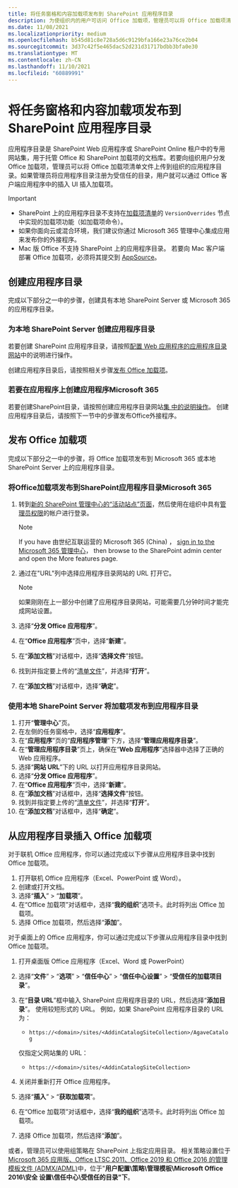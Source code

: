 ```yaml
---
title: 将任务窗格和内容加载项发布到 SharePoint 应用程序目录
description: 为使组织内的用户可访问 Office 加载项，管理员可以将 Office 加载项清单文件上传到组织的应用程序目录中。
ms.date: 11/08/2021
ms.localizationpriority: medium
ms.openlocfilehash: b545d81c8e728a5d6c9129bfa166e23a76ce2b04
ms.sourcegitcommit: 3d37c42f5e465dac52d231d31717bdbb3bfa0e30
ms.translationtype: MT
ms.contentlocale: zh-CN
ms.lasthandoff: 11/10/2021
ms.locfileid: "60889991"
---
```

# <a name="publish-task-pane-and-content-add-ins-to-a-sharepoint-app-catalog"></a>将任务窗格和内容加载项发布到 SharePoint 应用程序目录

应用程序目录是 SharePoint Web 应用程序或 SharePoint Online 租户中的专用网站集，用于托管 Office 和 SharePoint 加载项的文档库。若要向组织用户分发 Office 加载项，管理员可以将 Office 加载项清单文件上传到组织的应用程序目录。如果管理员将应用程序目录注册为受信任的目录，用户就可以通过 Office 客户端应用程序中的插入 UI 插入加载项。

> [!IMPORTANT]
>
> - SharePoint 上的应用程序目录不支持在[加载项清单](../develop/add-in-manifests.md)的 `VersionOverrides` 节点中实现的加载项功能（如加载项命令）。
> - 如果你面向云或混合环境，我们建议你通过 Microsoft 365 管理中心集成应用来发布[](/microsoft-365/admin/manage/test-and-deploy-microsoft-365-apps)你的外接程序。
> - Mac 版 Office 不支持 SharePoint 上的应用程序目录。 若要向 Mac 客户端部署 Office 加载项，必须将其提交到 [AppSource](/office/dev/store/submit-to-the-office-store)。

## <a name="create-an-app-catalog"></a>创建应用程序目录

完成以下部分之一中的步骤，创建具有本地 SharePoint Server 或 Microsoft 365 的应用程序目录。

### <a name="to-create-an-app-catalog-for-on-premises-sharepoint-server"></a>为本地 SharePoint Server 创建应用程序目录

若要创建 SharePoint 应用程序目录，请按照[配置 Web 应用程序的应用程序目录网站](/sharepoint/administration/manage-the-app-catalog)中的说明进行操作。

创建应用程序目录后，请按照相关步骤[发布 Office 加载项](#publish-an-office-add-in)。

### <a name="to-create-an-app-catalog-on-microsoft-365"></a>若要在应用程序上创建应用程序Microsoft 365

若要创建SharePoint目录，请按照创建应用程序目录网站[集 中的说明操作](/sharepoint/use-app-catalog#step-1-create-the-app-catalog-site-collection)。 创建应用程序目录后，请按照下一节中的步骤发布Office外接程序。

## <a name="publish-an-office-add-in"></a>发布 Office 加载项

完成以下部分之一中的步骤，将 Office 加载项发布到 Microsoft 365 或本地 SharePoint Server 上的应用程序目录。

### <a name="to-publish-an-office-add-in-to-a-sharepoint-app-catalog-on-microsoft-365"></a>将Office加载项发布到SharePoint应用程序目录Microsoft 365

1. 转到[新的 SharePoint 管理中心的“活动站点”页面](https://admin.microsoft.com/sharepoint?page=siteManagement&modern=true)，然后使用在组织中具有[管理员权限](/sharepoint/sharepoint-admin-role)的帐户进行登录。

    > [!NOTE]
    > If you have 由世纪互联运营的 Microsoft 365 (China) ， [sign in to the Microsoft 365 管理中心](https://go.microsoft.com/fwlink/p/?linkid=850627)， then browse to the SharePoint admin center and open the More features page.

1. 通过在"URL"列中选择应用程序目录网站的 URL 打开它。

    > [!NOTE]
    > 如果刚刚在上一部分中创建了应用程序目录网站，可能需要几分钟时间才能完成网站设置。

1. 选择“**分发 Office 应用程序**”。
1. 在“**Office 应用程序**”页中，选择“**新建**”。
1. 在“**添加文档**”对话框中，选择“**选择文件**”按钮。
1. 找到并指定要上传的“[清单文件](../develop/add-in-manifests.md)”，并选择“**打开**”。
1. 在“**添加文档**”对话框中，选择“**确定**”。

### <a name="to-publish-an-add-in-to-an-app-catalog-with-on-premises-sharepoint-server"></a>使用本地 SharePoint Server 将加载项发布到应用程序目录

1. 打开“**管理中心**”页。
1. 在左侧的任务窗格中，选择“**应用程序**”。
1. 在“**应用程序**”页的“**应用程序管理**”下方，选择“**管理应用程序目录**”。
1. 在“**管理应用程序目录**”页上，确保在“**Web 应用程序**”选择器中选择了正确的 Web 应用程序。
1. 选择“**网站 URL**”下的 URL 以打开应用程序目录网站。
1. 选择“**分发 Office 应用程序**”。
1. 在“**Office 应用程序**”页中，选择“**新建**”。
1. 在“**添加文档**”对话框中，选择“**选择文件**”按钮。
1. 找到并指定要上传的“[清单文件](../develop/add-in-manifests.md)”，并选择“**打开**”。
1. 在“**添加文档**”对话框中，选择“**确定**”。

## <a name="insert-office-add-ins-from-the-app-catalog"></a>从应用程序目录插入 Office 加载项

对于联机 Office 应用程序，你可以通过完成以下步骤从应用程序目录中找到 Office 加载项。

1. 打开联机 Office 应用程序（Excel、PowerPoint 或 Word）。
1. 创建或打开文档。
1. 选择“**插入**” > “**加载项**”。
1. 在“Office 加载项”对话框中，选择“**我的组织**”选项卡。此时将列出 Office 加载项。
1. 选择 Office 加载项，然后选择“**添加**”。

对于桌面上的 Office 应用程序，你可以通过完成以下步骤从应用程序目录中找到 Office 加载项。

1. 打开桌面版 Office 应用程序（Excel、Word 或 PowerPoint）
1. 选择“**文件**” > “**选项**” > “**信任中心**” > “**信任中心设置**” > “**受信任的加载项目录**”。
1. 在“**目录 URL**”框中输入 SharePoint 应用程序目录的 URL，然后选择“**添加目录**”。
    使用较短形式的 URL。 例如，如果 SharePoint 应用程序目录的 URL 为：
    - `https://<domain>/sites/<AddinCatalogSiteCollection>/AgaveCatalog`

    仅指定父网站集的 URL：
    - `https://<domain>/sites/<AddinCatalogSiteCollection>`
1. 关闭并重新打开 Office 应用程序。
1. 选择“**插入**” > “**获取加载项**”。
1. 在“Office 加载项”对话框中，选择“**我的组织**”选项卡。此时将列出 Office 加载项。
1. 选择 Office 加载项，然后选择“**添加**”。

或者，管理员可以使用组策略在 SharePoint 上指定应用目录。 相关策略设置位于 [Microsoft 365 应用版、Office LTSC 2011、Office 2019 和 Office 2016 的管理模板文件 (ADMX/ADML)](https://www.microsoft.com/download/details.aspx?id=49030)中，位于"**用户配置\策略\管理模板\Microsoft Office 2016\安全 设置\信任中心\受信任的目录"下**。
